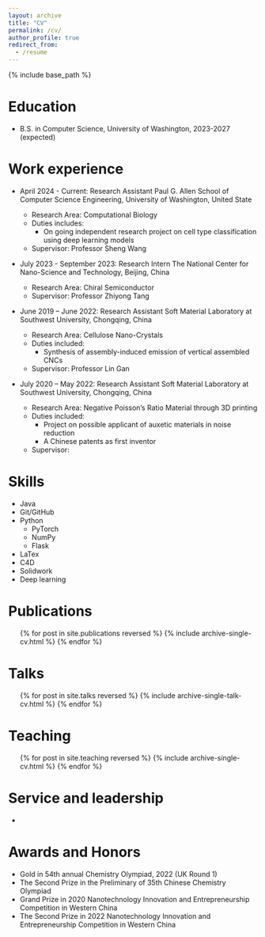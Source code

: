 ```yaml
---
layout: archive
title: "CV"
permalink: /cv/
author_profile: true
redirect_from:
  - /resume
---
```


{% include base_path %}

Education
======
* B.S. in Computer Science, University of Washington, 2023-2027 (expected)

Work experience
======
* April 2024 - Current: Research Assistant Paul G. Allen School of Computer Science Engineering, University of Washington, United State
  * Research Area: Computational Biology
  * Duties includes:
    * On going independent research project on cell type classification using deep learning models
  * Supervisor: Professor Sheng Wang

* July 2023 - September 2023: Research Intern The National Center for Nano-Science and Technology, Beijing, China
  * Research Area: Chiral Semiconductor
  * Supervisor: Professor Zhiyong Tang

* June 2019 – June 2022: Research Assistant Soft Material Laboratory at Southwest University, Chongqing, China
  * Research Area: Cellulose Nano-Crystals
  * Duties included:
    *  Synthesis of assembly-induced emission of vertical assembled CNCs
  * Supervisor: Professor Lin Gan
 
* July 2020 – May 2022: Research Assistant Soft Material Laboratory at Southwest University, Chongqing, China
  * Research Area: Negative Poisson’s Ratio Material through 3D printing
  * Duties included:
    *  Project on possible applicant of auxetic materials in noise reduction
    *  A Chinese patents as first inventor
  * Supervisor:
  
Skills
======
* Java
* Git/GitHub
* Python
  * PyTorch
  * NumPy
  * Flask
* LaTex
* C4D
* Solidwork
* Deep learning

Publications
======
  <ul>{% for post in site.publications reversed %}
    {% include archive-single-cv.html %}
  {% endfor %}</ul>
  
Talks
======
  <ul>{% for post in site.talks reversed %}
    {% include archive-single-talk-cv.html  %}
  {% endfor %}</ul>
  
Teaching
======
  <ul>{% for post in site.teaching reversed %}
    {% include archive-single-cv.html %}
  {% endfor %}</ul>
  
Service and leadership
======
* 

Awards and Honors
======
* Gold in 54th annual Chemistry Olympiad, 2022 (UK Round 1)
* The Second Prize in the Preliminary of 35th Chinese Chemistry Olympiad
* Grand Prize in 2020 Nanotechnology Innovation and Entrepreneurship Competition in
Western China
* The Second Prize in 2022 Nanotechnology Innovation and Entrepreneurship Competition
in Western China
